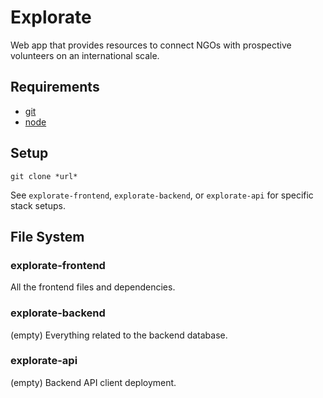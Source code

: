 # Explorate
Web app that provides resources to connect NGOs with prospective volunteers on an international scale.

## Requirements
- [git](https://git-scm.com/downloads)
- [node](https://nodejs.org/en/download/)

## Setup
```
git clone *url*
```
See `explorate-frontend`, `explorate-backend`, or `explorate-api` for specific stack setups.

## File System
### explorate-frontend
All the frontend files and dependencies.

### explorate-backend
(empty)
Everything related to the backend database.

### explorate-api
(empty)
Backend API client deployment.